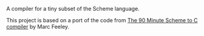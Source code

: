 A compiler for a tiny subset of the Scheme language.

This project is based on a port of the code from [The 90 Minute Scheme to C compiler](http://www.iro.umontreal.ca/~boucherd/mslug/meetings/20041020/minutes-en.html) by Marc Feeley.


